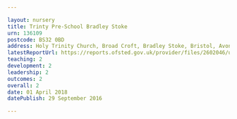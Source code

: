 ```yaml
---

layout: nursery
title: Trinty Pre-School Bradley Stoke
urn: 136109
postcode: BS32 0BD
address: Holy Trinity Church, Broad Croft, Bradley Stoke, Bristol, Avon, BS32 0BD
latestReportUrl: https://reports.ofsted.gov.uk/provider/files/2602046/urn/136109.pdf
teaching: 2
development: 2
leadership: 2
outcomes: 2
overall: 2
date: 01 April 2018 
datePublish: 29 September 2016

---
```

